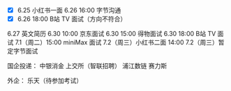 - [x] 6.25 小红书一面 
6.26 16:00 字节沟通
- [x] 6.26 18:00 B站 TV 面试（方向不符合）

6.27 英文简历
6.30 10:00 京东面试
6.30 15:00 得物面试
6.30 18:00 B站 TV 面试
7.1（周二）15:00 miniMax 面试
7.2（周三）小红书二面 14:00
7.2（周三）暂定字节面试


国企投递：
中银消金
上交所（智联招聘）
浦江数链
赛力斯

外企：
乐天（待参加考试） 
